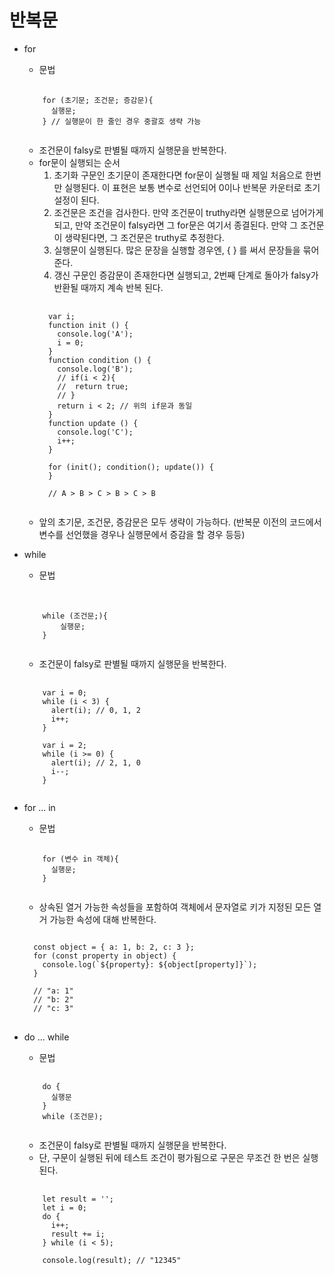 # 반복문
* for
  * 문법
  <pre>
    <code>
      for (초기문; 조건문; 증감문){
        실행문;
      } // 실행문이 한 줄인 경우 중괄호 생략 가능
    </code>
  </pre>  
  * 조건문이 falsy로 판별될 때까지 실행문을 반복한다.
  * for문이 실행되는 순서
    1. 초기화 구문인 초기문이 존재한다면 for문이 실행될 때 제일 처음으로 한번만 실행된다. 이 표현은 보통 변수로 선언되어 0이나 반복문 카운터로 초기 설정이 된다.
    2. 조건문은 조건을 검사한다. 만약 조건문이 truthy라면 실행문으로 넘어가게 되고, 만약 조건문이 falsy라면 그 for문은 여기서 종결된다. 만약 그 조건문이 생략된다면, 그 조건문은 truthy로 추정한다.
    3. 실행문이 실행된다. 많은 문장을 실행할 경우엔, { } 를 써서 문장들을 묶어준다.
    4. 갱신 구문인 증감문이 존재한다면 실행되고, 2번째 단계로 돌아가 falsy가 반환될 때까지 계속 반복 된다.
    <pre>
      <code>
      var i;
      function init () {
        console.log('A');
        i = 0;
      }
      function condition () {
        console.log('B');
        // if(i < 2){
        // 	return true;
        // }
        return i < 2; // 위의 if문과 동일
      }
      function update () {
        console.log('C');
        i++;
      }

      for (init(); condition(); update()) {
      }

      // A > B > C > B > C > B
      </code>
    </pre>
  * 앞의 초기문, 조건문, 증감문은 모두 생략이 가능하다. (반복문 이전의 코드에서 변수를 선언했을 경우나 실행문에서 증감을 할 경우 등등)

* while
  * 문법
  <pre>  
    <code>
      while (조건문;){
          실행문;
      }
    </code>
  </pre>  
  * 조건문이 falsy로 판별될 때까지 실행문을 반복한다.
  <pre>
    <code>
      var i = 0;
      while (i < 3) {
        alert(i); // 0, 1, 2
        i++;
      }
      
      var i = 2;
      while (i >= 0) {
        alert(i); // 2, 1, 0
        i--;
      }
    </code>
  </pre>

* for ... in
  * 문법
  <pre>
    <code>
      for (변수 in 객체){
        실행문;
      }
    </code>
  </pre>
  * 상속된 열거 가능한 속성들을 포함하여 객체에서 문자열로 키가 지정된 모든 열거 가능한 속성에 대해 반복한다.
  <pre>
  <code>
    const object = { a: 1, b: 2, c: 3 };
    for (const property in object) {
      console.log(`${property}: ${object[property]}`);
    }

    // "a: 1"
    // "b: 2"
    // "c: 3"
  </code>
  </pre>

* do ... while
  * 문법
  <pre>
    <code>
      do {
        실행문
      }
      while (조건문);
    </code>
  </pre>
  * 조건문이 falsy로 판별될 때까지 실행문을 반복한다.
  * 단, 구문이 실행된 뒤에 테스트 조건이 평가됨으로 구문은 무조건 한 번은 실행된다.
  <pre>
    <code>
      let result = '';
      let i = 0;
      do {
        i++;
        result += i;
      } while (i < 5);

      console.log(result); // "12345"
    </code>
  </pre>